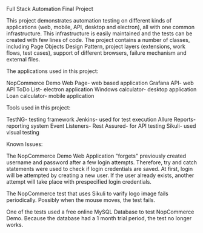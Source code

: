 Full Stack Automation Final Project

This project demonstrates automation testing on different kinds of applications (web, mobile, API, desktop and electron), all with one common infrastructure. 
This infrastructure is easily maintained and the tests can be created with few lines of code. 
The project contains a number of classes, including Page Objects Design Pattern, project layers (extensions, work flows, test cases), support of different browsers, 
failure mechanism and external files. 

The applications used in this project:

NopCommerce Demo Web Page- web based application
Grafana API- web API
ToDo List- electron application
Windows calculator- desktop application 
Loan calculator- mobile application

Tools used in this project:

TestNG- testing framework
Jenkins- used for test execution 
Allure Reports- reporting system
Event Listeners- 
Rest Assured- for API testing
Sikuli- used visual testing

Known Issues:

The NopCommerce Demo Web Application "forgets" previously created username and password after a few login attempts. Therefore, try and catch statements were used to check if login credentials are saved. At first, login will be attempted by creating a new user. If the user already exists, another attempt will take place with prespecified login credentials.

The NopCommerce test that uses Sikuli to varify logo image fails periodically. Possibly when the mouse moves, the test fails. 

One of the tests used a free online MySQL Database to test NopCommerce Demo. Because the database had a 1 month trial period, the test no longer works. 




